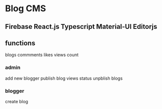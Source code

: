 # Blog CMS

## Firebase React.js Typescript Material-UI Editorjs

## functions
blogs
commments
likes
views count

### admin
add new blogger
publish blog
views status
unpblish blogs

### blogger
create blog